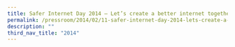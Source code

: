 ```yaml
---
title: Safer Internet Day 2014 – Let’s create a better internet together (Factsheet)
permalink: /pressroom/2014/02/11-safer-internet-day-2014-lets-create-a-better-internet-together-factsheet/
description: ""
third_nav_title: "2014"
---
```

